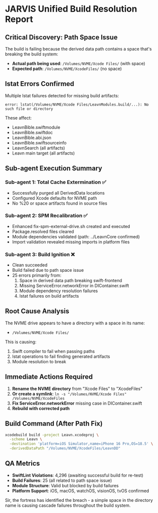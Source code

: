 # JARVIS Unified Build Resolution Report

## Critical Discovery: Path Space Issue

The build is failing because the derived data path contains a space that's breaking the build system:
- **Actual path being used**: `/Volumes/NVME/Xcode Files/` (with space)
- **Expected path**: `/Volumes/NVME/XcodeFiles/` (no space)

## lstat Errors Confirmed

Multiple lstat failures detected for missing build artifacts:
```
error: lstat(/Volumes/NVME/Xcode Files/LeavnModules.build/...): No such file or directory
```

These affect:
- LeavnBible.swiftmodule
- LeavnBible.swiftdoc
- LeavnBible.abi.json
- LeavnBible.swiftsourceinfo
- LeavnSearch (all artifacts)
- Leavn main target (all artifacts)

## Sub-agent Execution Summary

### Sub-agent 1: Total Cache Extermination ✅
- Successfully purged all DerivedData locations
- Configured Xcode defaults for NVME path
- No %20 or space artifacts found in source files

### Sub-agent 2: SPM Recalibration ✅
- Enhanced fix-spm-external-drive.sh created and executed
- Package.resolved files cleared
- Module dependencies validated (path: ../LeavnCore confirmed)
- Import validation revealed missing imports in platform files

### Sub-agent 3: Build Ignition ❌
- Clean succeeded
- Build failed due to path space issue
- 25 errors primarily from:
  1. Space in derived data path breaking swift-frontend
  2. Missing ServiceError.networkError in DIContainer.swift
  3. Module dependency resolution failures
  4. lstat failures on build artifacts

## Root Cause Analysis

The NVME drive appears to have a directory with a space in its name:
- `/Volumes/NVME/Xcode Files/` 

This is causing:
1. Swift compiler to fail when passing paths
2. lstat operations to fail finding generated artifacts
3. Module resolution to break

## Immediate Actions Required

1. **Rename the NVME directory** from "Xcode Files" to "XcodeFiles"
2. **Or create a symlink**: `ln -s "/Volumes/NVME/Xcode Files" /Volumes/NVME/XcodeFiles`
3. **Fix ServiceError.networkError** missing case in DIContainer.swift
4. **Rebuild with corrected path**

## Build Command (After Path Fix)

```bash
xcodebuild build -project Leavn.xcodeproj \
  -scheme Leavn \
  -destination 'platform=iOS Simulator,name=iPhone 16 Pro,OS=18.5' \
  -derivedDataPath "/Volumes/NVME/XcodeFiles/LeavnDD"
```

## QA Metrics

- **SwiftLint Violations**: 4,296 (awaiting successful build for re-test)
- **Build Failures**: 25 (all related to path space issue)
- **Module Structure**: Valid but blocked by build failures
- **Platform Support**: iOS, macOS, watchOS, visionOS, tvOS confirmed

Sir, the fortress has identified the breach - a simple space in the directory name is causing cascade failures throughout the build system.